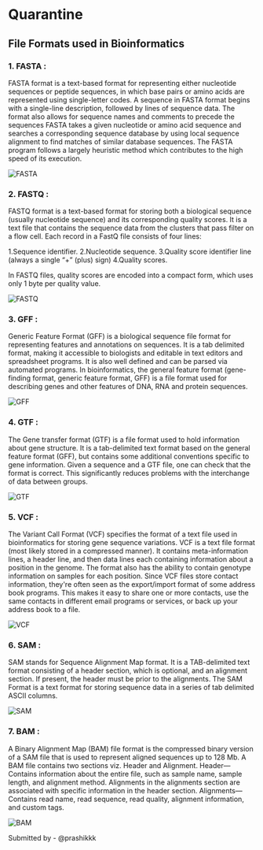 # Quarantine
## File Formats used in Bioinformatics 

### 1. FASTA : 

FASTA format is a text-based format for representing either nucleotide sequences or peptide sequences, in which base pairs or amino acids are represented using single-letter codes. A sequence in FASTA format begins with a single-line description, followed by lines of sequence data. The format also allows for sequence names and comments to precede the sequences FASTA takes a given nucleotide or amino acid sequence and searches a corresponding sequence database by using local sequence alignment to find matches of similar database sequences. The FASTA program follows a largely heuristic method which contributes to the high speed of its execution.

![FASTA](https://linsalrob.github.io/ComputationalGenomicsManual/SequenceFileFormats/images/crAssphageDNA.png)

### 2.  FASTQ :

FASTQ format is a text-based format for storing both a biological sequence (usually nucleotide sequence) and its corresponding quality scores. It is a text file that contains the sequence data from the clusters that pass filter on a flow cell.
Each record in a FastQ file consists of four lines:

1.Sequence identifier.
2.Nucleotide sequence.
3.Quality score identifier line (always a single “+” (plus) sign)
4.Quality scores.

In FASTQ files, quality scores are encoded into a compact form, which uses only 1 byte per quality value.

![FASTQ](https://www.researchgate.net/profile/Morteza-Hosseini-6/publication/309134977/figure/fig2/AS:417452136648711@1476539753452/A-sample-of-the-FASTQ-file.png)

### 3. GFF :

Generic Feature Format (GFF) is a biological sequence file format for representing features and annotations on sequences. It is a tab delimited format, making it accessible to biologists and editable in text editors and spreadsheet programs. It is also well defined and can be parsed via automated programs. In bioinformatics, the general feature format (gene-finding format, generic feature format, GFF) is a file format used for describing genes and other features of DNA, RNA and protein sequences. 

![GFF](http://learn.gencore.bio.nyu.edu/wp-content/uploads/2018/01/Screen-Shot-2018-01-07-at-10.10.20-PM-1024x590.png)

### 4. GTF :

The Gene transfer format (GTF) is a file format used to hold information about gene structure. It is a tab-delimited text format based on the general feature format (GFF), but contains some additional conventions specific to gene information. Given a sequence and a GTF file, one can check that the format is correct. This significantly reduces problems with the interchange of data between groups.

![GTF](https://upload.wikimedia.org/wikipedia/commons/2/22/GTF_file_example.jpg)

### 5. VCF :

The Variant Call Format (VCF) specifies the format of a text file used in bioinformatics for storing gene sequence variations. VCF is a text file format (most likely stored in a compressed manner). It contains meta-information lines, a header line, and then data lines each containing information about a position in the genome. The format also has the ability to contain genotype information on samples for each position. Since VCF files store contact information, they're often seen as the export/import format of some address book programs. This makes it easy to share one or more contacts, use the same contacts in different email programs or services, or back up your address book to a file.

![VCF](https://upload.wikimedia.org/wikipedia/commons/3/39/Binary_BCF_versus_VCF_format.png)

### 6. SAM : 

SAM stands for Sequence Alignment Map format. It is a TAB-delimited text format consisting of a header section, which is optional, and an alignment section. If present, the header must be prior to the alignments. The SAM Format is a text format for storing sequence data in a series of tab delimited ASCII columns. 

![SAM](https://miro.medium.com/max/1838/0*CePvh8XpBcbC1HjZ.png)

### 7. BAM : 

A Binary Alignment Map (BAM) file format is the compressed binary version of a SAM file that is used to represent aligned sequences up to 128 Mb. A BAM file contains two sections viz. Header and Alignment. Header—Contains information about the entire file, such as sample name, sample length, and alignment method. Alignments in the alignments section are associated with specific information in the header section. Alignments—Contains read name, read sequence, read quality, alignment information, and custom tags. 

![BAM](https://miro.medium.com/max/988/0*CePvh8XpBcbC1HjZ.png)


Submitted by -
@prashikkk
